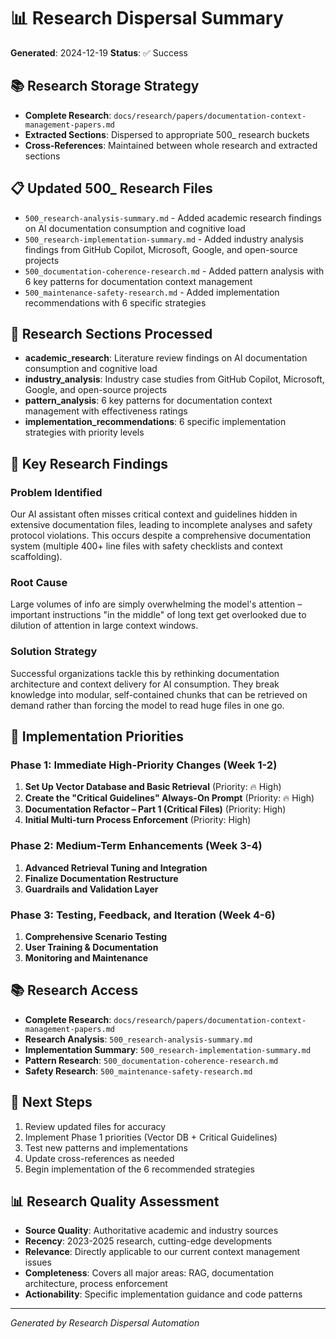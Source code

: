 # 📊 Research Dispersal Summary

**Generated**: 2024-12-19
**Status**: ✅ Success

## 📚 **Research Storage Strategy**
- **Complete Research**: `docs/research/papers/documentation-context-management-papers.md`
- **Extracted Sections**: Dispersed to appropriate 500_ research buckets
- **Cross-References**: Maintained between whole research and extracted sections

## 📋 **Updated 500_ Research Files**
- `500_research-analysis-summary.md` - Added academic research findings on AI documentation consumption and cognitive load
- `500_research-implementation-summary.md` - Added industry analysis findings from GitHub Copilot, Microsoft, Google, and open-source projects
- `500_documentation-coherence-research.md` - Added pattern analysis with 6 key patterns for documentation context management
- `500_maintenance-safety-research.md` - Added implementation recommendations with 6 specific strategies

## 🔧 **Research Sections Processed**
- **academic_research**: Literature review findings on AI documentation consumption and cognitive load
- **industry_analysis**: Industry case studies from GitHub Copilot, Microsoft, Google, and open-source projects
- **pattern_analysis**: 6 key patterns for documentation context management with effectiveness ratings
- **implementation_recommendations**: 6 specific implementation strategies with priority levels

## 🎯 **Key Research Findings**

### **Problem Identified**
Our AI assistant often misses critical context and guidelines hidden in extensive documentation files, leading to incomplete analyses and safety protocol violations. This occurs despite a comprehensive documentation system (multiple 400+ line files with safety checklists and context scaffolding).

### **Root Cause**
Large volumes of info are simply overwhelming the model's attention – important instructions "in the middle" of long text get overlooked due to dilution of attention in large context windows.

### **Solution Strategy**
Successful organizations tackle this by rethinking documentation architecture and context delivery for AI consumption. They break knowledge into modular, self-contained chunks that can be retrieved on demand rather than forcing the model to read huge files in one go.

## 🚀 **Implementation Priorities**

### **Phase 1: Immediate High-Priority Changes (Week 1-2)**
1. **Set Up Vector Database and Basic Retrieval** (Priority: 🔥 High)
2. **Create the "Critical Guidelines" Always-On Prompt** (Priority: 🔥 High)
3. **Documentation Refactor – Part 1 (Critical Files)** (Priority: High)
4. **Initial Multi-turn Process Enforcement** (Priority: High)

### **Phase 2: Medium-Term Enhancements (Week 3-4)**
1. **Advanced Retrieval Tuning and Integration**
2. **Finalize Documentation Restructure**
3. **Guardrails and Validation Layer**

### **Phase 3: Testing, Feedback, and Iteration (Week 4-6)**
1. **Comprehensive Scenario Testing**
2. **User Training & Documentation**
3. **Monitoring and Maintenance**

## 📚 **Research Access**
- **Complete Research**: `docs/research/papers/documentation-context-management-papers.md`
- **Research Analysis**: `500_research-analysis-summary.md`
- **Implementation Summary**: `500_research-implementation-summary.md`
- **Pattern Research**: `500_documentation-coherence-research.md`
- **Safety Research**: `500_maintenance-safety-research.md`

## 🎯 **Next Steps**
1. Review updated files for accuracy
2. Implement Phase 1 priorities (Vector DB + Critical Guidelines)
3. Test new patterns and implementations
4. Update cross-references as needed
5. Begin implementation of the 6 recommended strategies

## 📊 **Research Quality Assessment**
- **Source Quality**: Authoritative academic and industry sources
- **Recency**: 2023-2025 research, cutting-edge developments
- **Relevance**: Directly applicable to our current context management issues
- **Completeness**: Covers all major areas: RAG, documentation architecture, process enforcement
- **Actionability**: Specific implementation guidance and code patterns

---
*Generated by Research Dispersal Automation*

